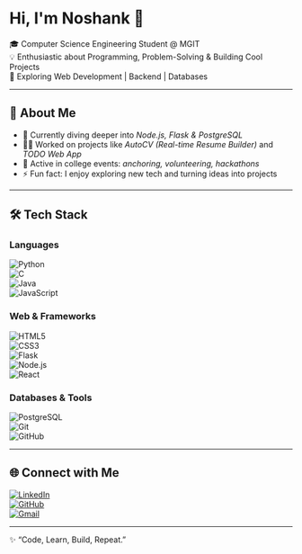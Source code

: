 # Hi, I'm Noshank 👋  

🎓 Computer Science Engineering Student @ MGIT  
💡 Enthusiastic about Programming, Problem-Solving & Building Cool Projects  
🚀 Exploring Web Development | Backend | Databases  

---

## 🌟 About Me  
- 🌱 Currently diving deeper into *Node.js, Flask & PostgreSQL*  
- 🧑‍💻 Worked on projects like *AutoCV (Real-time Resume Builder)* and *TODO Web App*  
- 🎤 Active in college events: *anchoring, volunteering, hackathons*  
- ⚡ Fun fact: I enjoy exploring new tech and turning ideas into projects  

---

## 🛠 Tech Stack  

### Languages  
![Python](https://img.shields.io/badge/Python-3776AB?style=for-the-badge&logo=python&logoColor=white)  
![C](https://img.shields.io/badge/C-00599C?style=for-the-badge&logo=c&logoColor=white)  
![Java](https://img.shields.io/badge/Java-007396?style=for-the-badge&logo=openjdk&logoColor=white)  
![JavaScript](https://img.shields.io/badge/JavaScript-F7E017?style=for-the-badge&logo=javascript&logoColor=black)  

### Web & Frameworks  
![HTML5](https://img.shields.io/badge/HTML5-E44D26?style=for-the-badge&logo=html5&logoColor=white)  
![CSS3](https://img.shields.io/badge/CSS3-1572B6?style=for-the-badge&logo=css3&logoColor=white)  
![Flask](https://img.shields.io/badge/Flask-000000?style=for-the-badge&logo=flask&logoColor=white)  
![Node.js](https://img.shields.io/badge/Node.js-3C873A?style=for-the-badge&logo=node.js&logoColor=white)  
![React](https://img.shields.io/badge/React-20232A?style=for-the-badge&logo=react&logoColor=61DAFB)  

### Databases & Tools  
![PostgreSQL](https://img.shields.io/badge/PostgreSQL-31648C?style=for-the-badge&logo=postgresql&logoColor=white)  
![Git](https://img.shields.io/badge/Git-F05033?style=for-the-badge&logo=git&logoColor=white)  
![GitHub](https://img.shields.io/badge/GitHub-24292E?style=for-the-badge&logo=github&logoColor=white)  

---

## 🌐 Connect with Me  

[![LinkedIn](https://img.shields.io/badge/LinkedIn-0077B5?style=flat&logo=linkedin&logoColor=white)](https://www.linkedin.com/)  
[![GitHub](https://img.shields.io/badge/GitHub-100000?style=flat&logo=github&logoColor=white)](https://github.com/Noshank-07)  
[![Gmail](https://img.shields.io/badge/Gmail-D14836?style=flat&logo=gmail&logoColor=white)](mailto:yourmail@example.com)  

---

✨ “Code, Learn, Build, Repeat.”
